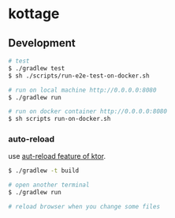 # kottage

## Development

```sh
# test
$ ./gradlew test
$ sh ./scripts/run-e2e-test-on-docker.sh

# run on local machine http://0.0.0.0:8080
$ ./gradlew run

# run on docker container http://0.0.0.0:8080
$ sh scripts run-on-docker.sh
```

### auto-reload

use [aut-reload feature of ktor](https://ktor.io/docs/auto-reload.html).

```sh
$ ./gradlew -t build

# open another terminal
$ ./gradlew run

# reload browser when you change some files 
```
